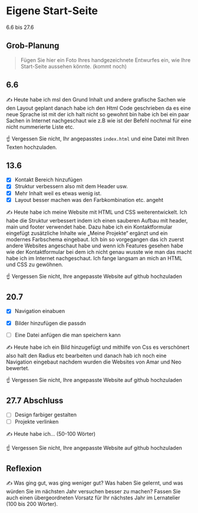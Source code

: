 # Eigene Start-Seite

6.6 bis 27.6

## Grob-Planung

> Fügen Sie hier ein Foto Ihres handgezeichnete Entwurfes ein, wie Ihre Start-Seite aussehen könnte. (kommt noch)

## 6.6

✍️ Heute habe ich msl den Grund Inhalt und andere grafische Sachen wie den Layout geplant danach habe ich den Html Code geschrieben da es eine neue Sprache ist mit der ich halt nicht so gewohnt bin habe ich bei ein paar Sachen in Internet nachgeschaut wie z.B wie ist der Befehl nochmal für eine nicht nummerierte Liste etc.

☝️ Vergessen Sie nicht, Ihr angepasstes `index.html` und eine Datei mit Ihren Texten hochzuladen.

## 13.6

- [x] Kontakt Bereich hinzufügen 
- [x] Struktur verbessern also mit dem Header usw.
- [x] Mehr Inhalt weil es etwas wenig ist.
- [x] Layout besser machen was den Farbkombination etc. angeht

✍️ Heute habe ich meine Website mit HTML und CSS weiterentwickelt. Ich habe die Struktur verbessert indem ich einen sauberen Aufbau mit header, main und footer verwendet habe. Dazu habe ich ein Kontaktformular eingefügt zusätzliche Inhalte wie „Meine Projekte“ ergänzt und ein modernes Farbschema eingebaut. Ich bin so vorgegangen das ich zuerst andere Websites angeschaut habe und wenn ich Features gesehen habe wie der Kontaktformular bei dem ich nicht genau wusste wie man das macht habe ich im Internet nachgeschaut. Ich fange langsam an mich an HTML und CSS zu gewöhnen.

☝️ Vergessen Sie nicht, Ihre angepasste Website auf github hochzuladen

## 20.7

- [x] Navigation einabuen
- [x] Bilder hinzufügen die passdn
- [ ] Eine Datei anfügen die man speichern kann


✍️ Heute habe ich ein Bild hinzugefügt und mithilfe von Css es verschönert also halt den Radius etc bearbeiten und danach hab ich noch eine Navigation eingebaut nachdem wurden die Websites von Amar und Neo bewertet.

☝️ Vergessen Sie nicht, Ihre angepasste Website auf github hochzuladen

## 27.7 Abschluss

- [ ] Design farbiger gestalten
- [ ] Projekte verlinken

✍️ Heute habe ich... (50-100 Wörter)

☝️ Vergessen Sie nicht, Ihre angepasste Website auf github hochzuladen

## Reflexion

✍️ Was ging gut, was ging weniger gut? Was haben Sie gelernt, und was würden Sie im nächsten Jahr versuchen besser zu machen? Fassen Sie auch einen übergeordneten Vorsatz für Ihr nächstes Jahr im Lernatelier (100 bis 200 Wörter).
